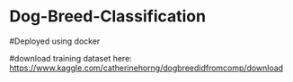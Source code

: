 # Dog-Breed-Classification

#Deployed using docker 

#download training dataset here: https://www.kaggle.com/catherinehorng/dogbreedidfromcomp/download



